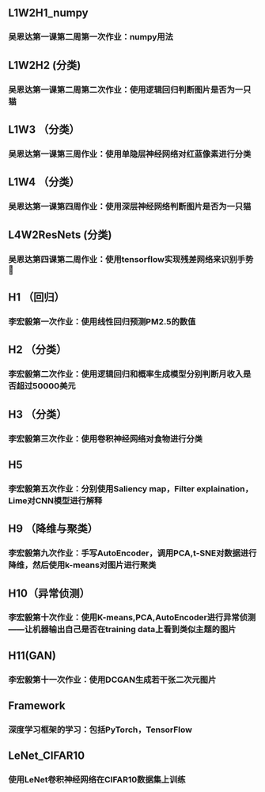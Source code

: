## L1W2H1_numpy
### 吴恩达第一课第二周第一次作业：numpy用法

## L1W2H2 (分类)
### 吴恩达第一课第二周第二次作业：使用逻辑回归判断图片是否为一只猫

## L1W3 （分类）
### 吴恩达第一课第三周作业：使用单隐层神经网络对红蓝像素进行分类

## L1W4 （分类）
### 吴恩达第一课第四周作业：使用深层神经网络判断图片是否为一只猫

## L4W2ResNets (分类)
### 吴恩达第四课第二周作业：使用tensorflow实现残差网络来识别手势👋

## H1 （回归）
### 李宏毅第一次作业：使用线性回归预测PM2.5的数值

## H2 （分类）
### 李宏毅第二次作业：使用逻辑回归和概率生成模型分别判断月收入是否超过50000美元

## H3 （分类）
### 李宏毅第三次作业：使用卷积神经网络对食物进行分类

## H5 
### 李宏毅第五次作业：分别使用Saliency map，Filter explaination，Lime对CNN模型进行解释

## H9 （降维与聚类）
### 李宏毅第九次作业：手写AutoEncoder，调用PCA,t-SNE对数据进行降维，然后使用k-means对图片进行聚类

## H10（异常侦测）
### 李宏毅第十次作业：使用K-means,PCA,AutoEncoder进行异常侦测——让机器输出自己是否在training data上看到类似主题的图片

## H11(GAN)
### 李宏毅第十一次作业：使用DCGAN生成若干张二次元图片

## Framework 
### 深度学习框架的学习：包括PyTorch，TensorFlow

## LeNet_CIFAR10 
### 使用LeNet卷积神经网络在CIFAR10数据集上训练
